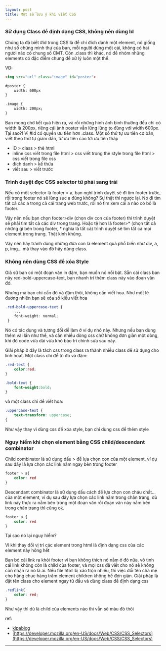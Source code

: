 ```yaml
---
layout: post
title: Một số lưu ý khi viết CSS
---
```


### Sử dụng Class để định dạng CSS, không nên dùng Id
Chúng ta đã biết #id trong CSS là để chỉ đích danh một element, nó giống như số chứng minh thư của bạn, mỗi người dùng một cái, không có hai người nào có chung số CMT. Còn .class thì khác, nó để nhóm những elements có đặc điểm chung để xử lý luôn một thể.

VD:
```html
<img src="url" class="image" id="poster">

#poster {
    width: 600px
}

.image {
    width: 200px;
}
```
Bạn mong chờ kết quả hiện ra, và rồi những hình ảnh bình thường đều chỉ có width là 200px, riêng cái ảnh poster vẫn lừng lững to đùng với width 600px. Tại sao?!
Vì #id có quyền ưu tiên hơn .class.
Một số thứ tự ưu tiên cơ bản, viết theo thứ tự giảm dần, từ ưu tiên cao tới ưu tiên thấp
* ID > class > thẻ html
* inline css viết trong file html > css viết trong thẻ style trong file html > css viết trong file css
* đích danh > kế thừa
* viết sau > viết trước

### Trình duyệt đọc CSS selector từ phải sang trái
Nếu có một selector là footer > a, bạn nghĩ trình duyệt sẽ đi tìm footer trước, rồi trong footer nó sẽ lùng sục a đúng không? Sự thật thì ngược lại. Nó đi tìm tất cả các a trong cả cái trang web trước, rồi nó tìm xem cái a nào có bố là footer.

Vậy nên nếu bạn chọn footer>div (chọn div con của footer) thì trình duyệt sẽ phải tìm tất cả các div trong trang. Hoặc tệ hơn là footer>* (chọn tất cả những gì bên trong footer, * nghĩa là tất cả) trình duyệt sẽ tìm tất cả mọi element trong trang. Thật kinh khủng.

Vậy nên hãy tránh dùng những đứa con là element quả phổ biến như div, a, p, img... mà thay vào đó hãy dùng class.

### Không nên dùng CSS để xóa Style
Giả sử bạn có một đoạn văn in đậm, bạn muốn nó nổi bật. Sẵn cái class ban nãy red-bold-uppercase-text, bạn nhanh trí thêm class này vào đoạn văn đó.

Nhưng mà bạn chỉ cần đỏ và đậm thôi, không cần viết hoa. Như một lẽ đương nhiên bạn sẽ xóa sổ kiểu viết hoa
```css
.red-bold-uppercase-text {
    ...
    font-weight: normal;
 }
 ```
Nó có tác dụng và tương đối dễ làm ở ví dụ nhỏ này. Nhưng nếu bạn dùng thêm vài lần như thế, và cần nhiều dòng css chứ không đơn giản một dòng, khi đó code vừa dài vừa khó bảo trì chỉnh sửa sau này.

Giải pháp ở đây là tách css trong class ra thành nhiều class để sử dụng cho linh hoạt. Một class chỉ để tô đỏ và đậm:
```css
.red-text {
    color:red;
}

.bold-text {
    font-weight:bold;
}
```
và một class chỉ để viết hoa:
```css
.uppercase-text {
    text-transform: uppercase;
{
```
Như vậy thay vì dùng css để xóa style, bạn chỉ dùng css để thêm style

### Nguy hiểm khi chọn element bằng CSS child/descendant combinator
Child combinator là sử dụng dấu > để lựa chọn con của một element, ví dụ sau đây là lựa chọn các link nằm ngay bên trong footer
```css
footer > a{
    color: red
}
```
Descendant combinator là sử dụng dấu cách để lựa chọn con cháu chắt... của một element, ví dụ sau đây lựa chọn các link nằm trong chân trang, dù link này thực ra nằm bên trong một đoạn văn rồi đoạn văn này nằm bên trong chân trang thì cũng ok.
```css
footer a {
    color: red
}
```

Tại sao nó lại nguy hiểm?

Vì khi thay đổi vị trí các element trong html là định dạng css của các element này hỏng hết

Bạn bỏ cái link ra khỏi footer vì bạn không thích nó nằm ở đó nữa, vô tình cái link không còn là child của footer, và mọi css đã viết cho nó sẽ không còn nhận ra nó là ai. Nếu file html bị xáo trộn nhiều, thì việc đổi tên cha mẹ cho hàng chục hàng trăm element children không hề đơn giản. Giải pháp là đặt tên class cho element ngay từ đầu và dùng class để định dạng css
```css
.redlink{
    color: red;
}
```
Như vậy thì dù là child của elements nào thì vẫn sẽ màu đỏ thôi

ref:
* [kipablog](https://kipalog.com/posts/Nguy-hiem-cuc-co-ban-nhung-it-de-phong-khi-lua-chon-element-de-dinh-dang-CSS)
* [https://developer.mozilla.org/en-US/docs/Web/CSS/CSS_Selectors](https://developer.mozilla.org/en-US/docs/Web/CSS/CSS_Selectors)

----
